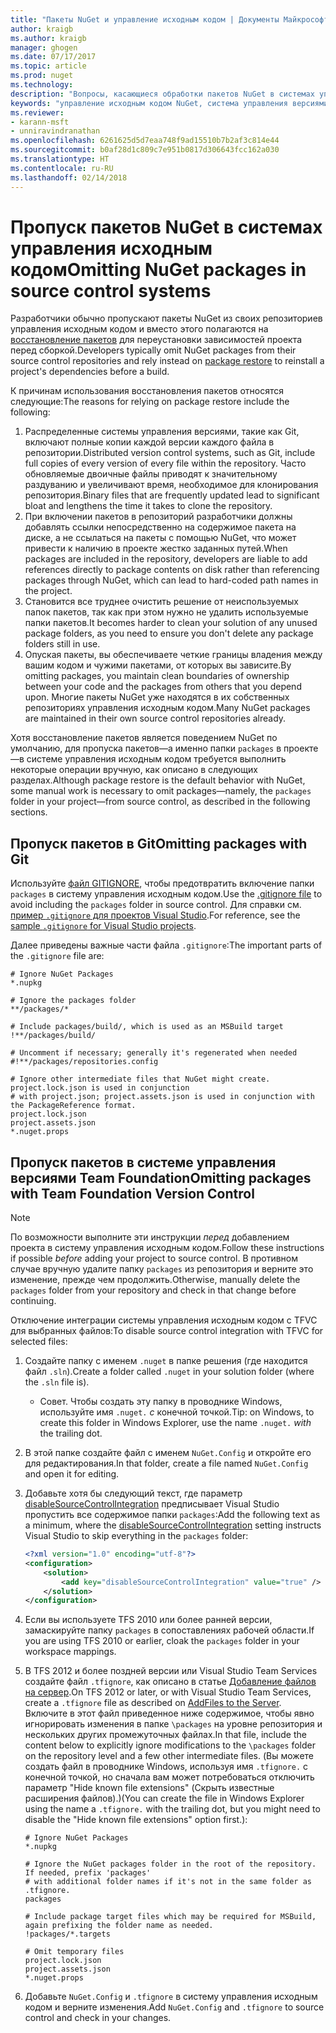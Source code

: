 ```yaml
---
title: "Пакеты NuGet и управление исходным кодом | Документы Майкрософт"
author: kraigb
ms.author: kraigb
manager: ghogen
ms.date: 07/17/2017
ms.topic: article
ms.prod: nuget
ms.technology: 
description: "Вопросы, касающиеся обработки пакетов NuGet в системах управления версиями и исходным кодом, а также пропуска пакетов с TFVC и GIT."
keywords: "управление исходным кодом NuGet, система управления версиями NuGet, NuGet и GIT, NuGet и TFS, NuGet и TFVC, пропуск пакетов, репозитории для управления исходным кодом, репозитории для управления версиями"
ms.reviewer:
- karann-msft
- unniravindranathan
ms.openlocfilehash: 6261625d5d7eaa748f9ad15510b7b2af3c814e44
ms.sourcegitcommit: b0af28d1c809c7e951b0817d306643fcc162a030
ms.translationtype: HT
ms.contentlocale: ru-RU
ms.lasthandoff: 02/14/2018
---
```

# <a name="omitting-nuget-packages-in-source-control-systems"></a><span data-ttu-id="4e90a-104">Пропуск пакетов NuGet в системах управления исходным кодом</span><span class="sxs-lookup"><span data-stu-id="4e90a-104">Omitting NuGet packages in source control systems</span></span>

<span data-ttu-id="4e90a-105">Разработчики обычно пропускают пакеты NuGet из своих репозиториев управления исходным кодом и вместо этого полагаются на [восстановление пакетов](../consume-packages/package-restore.md) для переустановки зависимостей проекта перед сборкой.</span><span class="sxs-lookup"><span data-stu-id="4e90a-105">Developers typically omit NuGet packages from their source control repositories and rely instead on [package restore](../consume-packages/package-restore.md) to reinstall a project's dependencies before a build.</span></span>

<span data-ttu-id="4e90a-106">К причинам использования восстановления пакетов относятся следующие:</span><span class="sxs-lookup"><span data-stu-id="4e90a-106">The reasons for relying on package restore include the following:</span></span>

1. <span data-ttu-id="4e90a-107">Распределенные системы управления версиями, такие как Git, включают полные копии каждой версии каждого файла в репозитории.</span><span class="sxs-lookup"><span data-stu-id="4e90a-107">Distributed version control systems, such as Git, include full copies of every version of every file within the repository.</span></span> <span data-ttu-id="4e90a-108">Часто обновляемые двоичные файлы приводят к значительному раздуванию и увеличивают время, необходимое для клонирования репозитория.</span><span class="sxs-lookup"><span data-stu-id="4e90a-108">Binary files that are frequently updated lead to significant bloat and lengthens the time it takes to clone the repository.</span></span>
1. <span data-ttu-id="4e90a-109">При включении пакетов в репозиторий разработчики должны добавлять ссылки непосредственно на содержимое пакета на диске, а не ссылаться на пакеты с помощью NuGet, что может привести к наличию в проекте жестко заданных путей.</span><span class="sxs-lookup"><span data-stu-id="4e90a-109">When packages are included in the repository, developers are liable to add references directly to package contents on disk rather than referencing packages through NuGet, which can lead to hard-coded path names in the project.</span></span>
1. <span data-ttu-id="4e90a-110">Становится все труднее очистить решение от неиспользуемых папок пакетов, так как при этом нужно не удалить используемые папки пакетов.</span><span class="sxs-lookup"><span data-stu-id="4e90a-110">It becomes harder to clean your solution of any unused package folders, as you need to ensure you don't delete any package folders still in use.</span></span>
1. <span data-ttu-id="4e90a-111">Опуская пакеты, вы обеспечиваете четкие границы владения между вашим кодом и чужими пакетами, от которых вы зависите.</span><span class="sxs-lookup"><span data-stu-id="4e90a-111">By omitting packages, you maintain clean boundaries of ownership between your code and the packages from others that you depend upon.</span></span> <span data-ttu-id="4e90a-112">Многие пакеты NuGet уже находятся в их собственных репозиториях управления исходным кодом.</span><span class="sxs-lookup"><span data-stu-id="4e90a-112">Many NuGet packages are maintained in their own source control repositories already.</span></span>

<span data-ttu-id="4e90a-113">Хотя восстановление пакетов является поведением NuGet по умолчанию, для пропуска пакетов&mdash;а именно папки `packages` в проекте&mdash;в системе управления исходным кодом требуется выполнить некоторые операции вручную, как описано в следующих разделах.</span><span class="sxs-lookup"><span data-stu-id="4e90a-113">Although package restore is the default behavior with NuGet, some manual work is necessary to omit packages&mdash;namely, the `packages` folder in your project&mdash;from source control, as described in the following sections.</span></span>

## <a name="omitting-packages-with-git"></a><span data-ttu-id="4e90a-114">Пропуск пакетов в Git</span><span class="sxs-lookup"><span data-stu-id="4e90a-114">Omitting packages with Git</span></span>

<span data-ttu-id="4e90a-115">Используйте [файл GITIGNORE](https://git-scm.com/docs/gitignore), чтобы предотвратить включение папки `packages` в систему управления исходным кодом.</span><span class="sxs-lookup"><span data-stu-id="4e90a-115">Use the [.gitignore file](https://git-scm.com/docs/gitignore) to avoid including the `packages` folder in source control.</span></span> <span data-ttu-id="4e90a-116">Для справки см. [пример `.gitignore` для проектов Visual Studio](https://github.com/github/gitignore/blob/master/VisualStudio.gitignore).</span><span class="sxs-lookup"><span data-stu-id="4e90a-116">For reference, see the [sample `.gitignore` for Visual Studio projects](https://github.com/github/gitignore/blob/master/VisualStudio.gitignore).</span></span>

<span data-ttu-id="4e90a-117">Далее приведены важные части файла `.gitignore`:</span><span class="sxs-lookup"><span data-stu-id="4e90a-117">The important parts of the `.gitignore` file are:</span></span>

```gitignore
# Ignore NuGet Packages
*.nupkg

# Ignore the packages folder
**/packages/*

# Include packages/build/, which is used as an MSBuild target
!**/packages/build/

# Uncomment if necessary; generally it's regenerated when needed
#!**/packages/repositories.config

# Ignore other intermediate files that NuGet might create. project.lock.json is used in conjunction
# with project.json; project.assets.json is used in conjunction with the PackageReference format.
project.lock.json
project.assets.json
*.nuget.props
```

## <a name="omitting-packages-with-team-foundation-version-control"></a><span data-ttu-id="4e90a-118">Пропуск пакетов в системе управления версиями Team Foundation</span><span class="sxs-lookup"><span data-stu-id="4e90a-118">Omitting packages with Team Foundation Version Control</span></span>

> [!Note]
> <span data-ttu-id="4e90a-119">По возможности выполните эти инструкции *перед* добавлением проекта в систему управления исходным кодом.</span><span class="sxs-lookup"><span data-stu-id="4e90a-119">Follow these instructions if possible *before* adding your project to source control.</span></span> <span data-ttu-id="4e90a-120">В противном случае вручную удалите папку `packages` из репозитория и верните это изменение, прежде чем продолжить.</span><span class="sxs-lookup"><span data-stu-id="4e90a-120">Otherwise, manually delete the `packages` folder from your repository and check in that change before continuing.</span></span>

<span data-ttu-id="4e90a-121">Отключение интеграции системы управления исходным кодом с TFVC для выбранных файлов:</span><span class="sxs-lookup"><span data-stu-id="4e90a-121">To disable source control integration with TFVC for selected files:</span></span>

1. <span data-ttu-id="4e90a-122">Создайте папку с именем `.nuget` в папке решения (где находится файл `.sln`).</span><span class="sxs-lookup"><span data-stu-id="4e90a-122">Create a folder called `.nuget` in your solution folder (where the `.sln` file is).</span></span>
    - <span data-ttu-id="4e90a-123">Совет. Чтобы создать эту папку в проводнике Windows, используйте имя `.nuget.` *с* конечной точкой.</span><span class="sxs-lookup"><span data-stu-id="4e90a-123">Tip: on Windows, to create this folder in Windows Explorer, use the name `.nuget.` *with* the trailing dot.</span></span>

1. <span data-ttu-id="4e90a-124">В этой папке создайте файл с именем `NuGet.Config` и откройте его для редактирования.</span><span class="sxs-lookup"><span data-stu-id="4e90a-124">In that folder, create a file named `NuGet.Config` and open it for editing.</span></span>

1. <span data-ttu-id="4e90a-125">Добавьте хотя бы следующий текст, где параметр [disableSourceControlIntegration](../reference/nuget-config-file.md#solution-section) предписывает Visual Studio пропустить все содержимое папки `packages`:</span><span class="sxs-lookup"><span data-stu-id="4e90a-125">Add the following text as a minimum, where the [disableSourceControlIntegration](../reference/nuget-config-file.md#solution-section) setting instructs Visual Studio to skip everything in the `packages` folder:</span></span>

   ```xml
   <?xml version="1.0" encoding="utf-8"?>
   <configuration>
       <solution>
           <add key="disableSourceControlIntegration" value="true" />
       </solution>
   </configuration>
   ```

1. <span data-ttu-id="4e90a-126">Если вы используете TFS 2010 или более ранней версии, замаскируйте папку `packages` в сопоставлениях рабочей области.</span><span class="sxs-lookup"><span data-stu-id="4e90a-126">If you are using TFS 2010 or earlier, cloak the `packages` folder in your workspace mappings.</span></span>

1. <span data-ttu-id="4e90a-127">В TFS 2012 и более поздней версии или Visual Studio Team Services создайте файл `.tfignore`, как описано в статье [Добавление файлов на сервер](https://www.visualstudio.com/en-us/docs/tfvc/add-files-server#tfignore).</span><span class="sxs-lookup"><span data-stu-id="4e90a-127">On TFS 2012 or later, or with Visual Studio Team Services, create a `.tfignore` file as described on [AddFiles to the Server](https://www.visualstudio.com/en-us/docs/tfvc/add-files-server#tfignore).</span></span> <span data-ttu-id="4e90a-128">Включите в этот файл приведенное ниже содержимое, чтобы явно игнорировать изменения в папке `\packages` на уровне репозитория и нескольких других промежуточных файлах.</span><span class="sxs-lookup"><span data-stu-id="4e90a-128">In that file, include the content below to explicitly ignore modifications to the `\packages` folder on the repository level and a few other intermediate files.</span></span> <span data-ttu-id="4e90a-129">(Вы можете создать файл в проводнике Windows, используя имя `.tfignore.` с конечной точкой, но сначала вам может потребоваться отключить параметр "Hide known file extensions" (Скрыть известные расширения файлов).)</span><span class="sxs-lookup"><span data-stu-id="4e90a-129">(You can create the file in Windows Explorer using the name a `.tfignore.` with the trailing dot, but you might need to disable the "Hide known file extensions" option first.):</span></span>

   ```cli
   # Ignore NuGet Packages
   *.nupkg

   # Ignore the NuGet packages folder in the root of the repository. If needed, prefix 'packages'
   # with additional folder names if it's not in the same folder as .tfignore.   
   packages

   # Include package target files which may be required for MSBuild, again prefixing the folder name as needed.
   !packages/*.targets

   # Omit temporary files
   project.lock.json
   project.assets.json
   *.nuget.props
   ```

1. <span data-ttu-id="4e90a-130">Добавьте `NuGet.Config` и `.tfignore` в систему управления исходным кодом и верните изменения.</span><span class="sxs-lookup"><span data-stu-id="4e90a-130">Add `NuGet.Config` and `.tfignore` to source control and check in your changes.</span></span>

